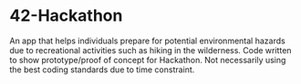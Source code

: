 # 42-Hackathon
An app that helps individuals prepare for potential environmental hazards due to recreational activities such as hiking in the wilderness. Code written to show prototype/proof of concept for Hackathon. Not necessarily using the best coding standards due to time constraint.
